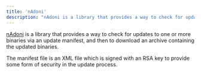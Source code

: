 ```yaml
---
title: 'nAdoni'
description: "nAdoni is a library that provides a way to check for updates to one or more binaries via an update manifest, and then to download an archive containing the updated binaries."
---
```


[nAdoni](https://github.com/pvandervelde/nAdoni) is a library that provides a way to check for updates to one or more binaries via an update manifest, and then to download an archive containing the updated binaries. 

The manifest file is an XML file which is signed with an RSA key to provide some form of security in the update process. 